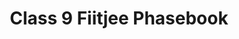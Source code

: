 ---
layout: default
title: Class 9 Fiitjee Phasebook
nav_order: 1
description: ""
has_children: true
---